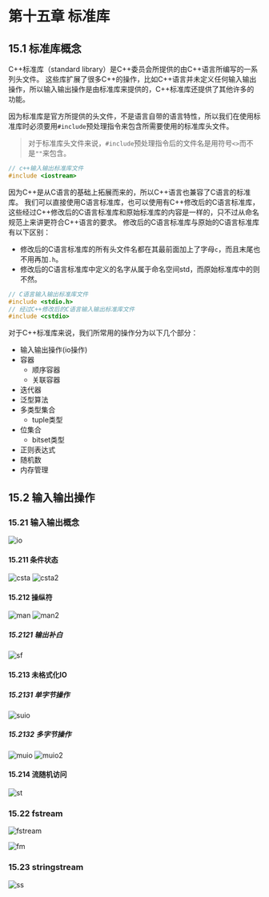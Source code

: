 # 第十五章 标准库

## 15.1 标准库概念

C++标准库（standard library）是C++委员会所提供的由C++语言所编写的一系列头文件。
这些库扩展了很多C++的操作，比如C++语言并未定义任何输入输出操作，所以输入输出操作是由标准库来提供的，C++标准库还提供了其他许多的功能。

因为标准库是官方所提供的头文件，不是语言自带的语言特性，所以我们在使用标准库时必须要用`#include`预处理指令来包含所需要使用的标准库头文件。

> 对于标准库头文件来说，`#include`预处理指令后的文件名是用符号`<>`而不是`""`来包含。

```c++
// c++输入输出标准库文件
#include <iostream>
```

因为C++是从C语言的基础上拓展而来的，所以C++语言也兼容了C语言的标准库。
我们可以直接使用C语言标准库，也可以使用有C++修改后的C语言标准库，这些经过C++修改后的C语言标准库和原始标准库的内容是一样的，只不过从命名规范上来讲更符合C++语言的要求。
修改后的C语言标准库与原始的C语言标准库有以下区别：
* 修改后的C语言标准库的所有头文件名都在其最前面加上了字母`c`，而且末尾也不用再加`.h`。
* 修改后的C语言标准库中定义的名字从属于命名空间std，而原始标准库中的则不然。

```c++
// C语言输入输出标准库文件
#include <stdio.h>
// 经过C++修改后的C语言输入输出标准库文件
#include <cstdio>
```

对于C++标准库来说，我们所常用的操作分为以下几个部分：
* 输入输出操作(io操作)
* 容器
  * 顺序容器
  * 关联容器
* 迭代器
* 泛型算法
* 多类型集合
  * tuple类型
* 位集合
  * bitset类型
* 正则表达式
* 随机数
* 内存管理

## 15.2 输入输出操作

### 15.21 输入输出概念

![io](image/2021-06-27-15-45-53.png)

#### 15.211 条件状态

![csta](image/2021-06-27-15-48-18.png)
![csta2](image/2021-06-27-15-48-46.png)

#### 15.212 操纵符

![man](image/2021-06-27-15-54-00.png)
![man2](image/2021-06-27-15-54-23.png)

##### 15.2121 输出补白

![sf](image/2021-06-27-15-56-23.png)

#### 15.213 未格式化IO

##### 15.2131 单字节操作

![suio](image/2021-06-27-15-58-31.png)

##### 15.2132 多字节操作

![muio](image/2021-06-27-15-59-25.png)
![muio2](image/2021-06-27-15-59-52.png)

#### 15.214 流随机访问

![st](image/2021-06-27-16-01-13.png)

### 15.22 fstream

![fstream](image/2021-06-27-15-49-41.png)

![fm](image/2021-06-27-15-50-11.png)

### 15.23 stringstream

![ss](image/2021-06-27-15-50-46.png)

